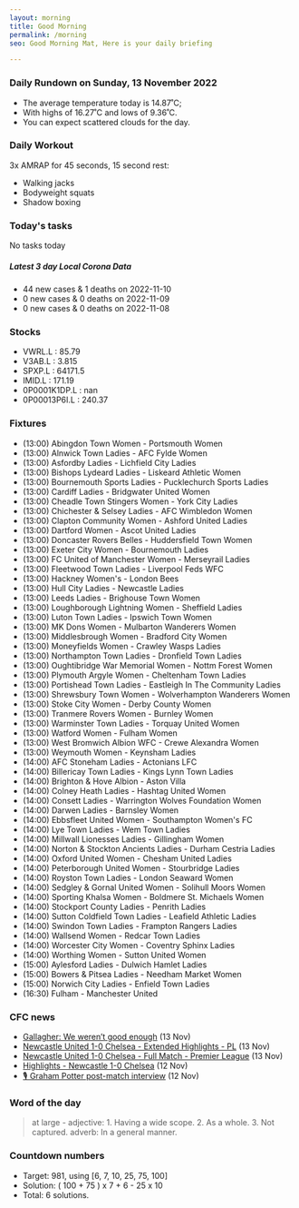 ```yaml
---
layout: morning
title: Good Morning
permalink: /morning
seo: Good Morning Mat, Here is your daily briefing

---
```


<!-- weather_marker starts -->
### Daily Rundown on Sunday, 13 November 2022

- The average temperature today is 14.87˚C;
- With highs of 16.27˚C and lows of 9.36˚C.
- You can expect scattered clouds for the day.

<!-- weather_marker ends -->

### Daily Workout
<!-- workout_marker starts -->
3x AMRAP for 45 seconds, 15 second rest:

- Walking jacks
- Bodyweight squats
- Shadow boxing

<!-- workout_marker ends -->

### Today's tasks
<!-- task_marker starts -->
No tasks today
<!-- task_marker ends -->

<!-- c19_marker starts -->
##### Latest 3 day Local Corona Data

- 44 new cases & 1 deaths on 2022-11-10
- 0 new cases & 0 deaths on 2022-11-09
- 0 new cases & 0 deaths on 2022-11-08

<!-- c19_marker ends -->

### Stocks

<!-- stocks_marker starts -->

- VWRL.L : 85.79
- V3AB.L : 3.815
- SPXP.L : 64171.5
- IMID.L : 171.19
- 0P0001K1DP.L : nan
- 0P00013P6I.L : 240.37

<!-- stocks_marker ends -->

### Fixtures

<!-- sports_marker starts -->

<ul>
<li>(13:00) Abingdon Town Women - Portsmouth Women</li>
<li>(13:00) Alnwick Town Ladies - AFC Fylde Women</li>
<li>(13:00) Asfordby Ladies - Lichfield City Ladies</li>
<li>(13:00) Bishops Lydeard Ladies - Liskeard Athletic Women</li>
<li>(13:00) Bournemouth Sports Ladies - Pucklechurch Sports Ladies</li>
<li>(13:00) Cardiff Ladies - Bridgwater United Women</li>
<li>(13:00) Cheadle Town Stingers Women - York City Ladies</li>
<li>(13:00) Chichester & Selsey Ladies - AFC Wimbledon Women</li>
<li>(13:00) Clapton Community Women - Ashford United Ladies</li>
<li>(13:00) Dartford Women - Ascot United Ladies</li>
<li>(13:00) Doncaster Rovers Belles - Huddersfield Town Women</li>
<li>(13:00) Exeter City Women - Bournemouth Ladies</li>
<li>(13:00) FC United of Manchester Women - Merseyrail Ladies</li>
<li>(13:00) Fleetwood Town Ladies - Liverpool Feds WFC</li>
<li>(13:00) Hackney Women's - London Bees</li>
<li>(13:00) Hull City Ladies - Newcastle Ladies</li>
<li>(13:00) Leeds Ladies - Brighouse Town Women</li>
<li>(13:00) Loughborough Lightning Women - Sheffield Ladies</li>
<li>(13:00) Luton Town Ladies - Ipswich Town Women</li>
<li>(13:00) MK Dons Women - Mulbarton Wanderers Women</li>
<li>(13:00) Middlesbrough Women - Bradford City Women</li>
<li>(13:00) Moneyfields Women - Crawley Wasps Ladies</li>
<li>(13:00) Northampton Town Ladies - Dronfield Town Ladies</li>
<li>(13:00) Oughtibridge War Memorial Women - Nottm Forest Women</li>
<li>(13:00) Plymouth Argyle Women - Cheltenham Town Ladies</li>
<li>(13:00) Portishead Town Ladies - Eastleigh In The Community Ladies</li>
<li>(13:00) Shrewsbury Town Women - Wolverhampton Wanderers Women</li>
<li>(13:00) Stoke City Women - Derby County Women</li>
<li>(13:00) Tranmere Rovers Women - Burnley Women</li>
<li>(13:00) Warminster Town Ladies - Torquay United Women</li>
<li>(13:00) Watford Women - Fulham Women</li>
<li>(13:00) West Bromwich Albion WFC - Crewe Alexandra Women</li>
<li>(13:00) Weymouth Women - Keynsham Ladies</li>
<li>(14:00) AFC Stoneham Ladies - Actonians LFC</li>
<li>(14:00) Billericay Town Ladies - Kings Lynn Town Ladies</li>
<li>(14:00) Brighton & Hove Albion - Aston Villa</li>
<li>(14:00) Colney Heath Ladies - Hashtag United Women</li>
<li>(14:00) Consett Ladies - Warrington Wolves Foundation Women</li>
<li>(14:00) Darwen Ladies - Barnsley Women</li>
<li>(14:00) Ebbsfleet United Women - Southampton Women's FC</li>
<li>(14:00) Lye Town Ladies - Wem Town Ladies</li>
<li>(14:00) Millwall Lionesses Ladies - Gillingham Women</li>
<li>(14:00) Norton & Stockton Ancients Ladies - Durham Cestria Ladies</li>
<li>(14:00) Oxford United Women - Chesham United Ladies</li>
<li>(14:00) Peterborough United Women - Stourbridge Ladies</li>
<li>(14:00) Royston Town Ladies - London Seaward Women</li>
<li>(14:00) Sedgley & Gornal United Women - Solihull Moors Women</li>
<li>(14:00) Sporting Khalsa Women - Boldmere St. Michaels Women</li>
<li>(14:00) Stockport County Ladies - Penrith Ladies</li>
<li>(14:00) Sutton Coldfield Town Ladies - Leafield Athletic Ladies</li>
<li>(14:00) Swindon Town Ladies - Frampton Rangers Ladies</li>
<li>(14:00) Wallsend Women - Redcar Town Ladies</li>
<li>(14:00) Worcester City Women - Coventry Sphinx Ladies</li>
<li>(14:00) Worthing Women - Sutton United Women</li>
<li>(15:00) Aylesford Ladies - Dulwich Hamlet Ladies</li>
<li>(15:00) Bowers & Pitsea Ladies - Needham Market Women</li>
<li>(15:00) Norwich City Ladies - Enfield Town Ladies</li>
<li>(16:30) Fulham - Manchester United</li>
</ul>

<!-- sports_marker ends -->

### CFC news

<!-- cfc_marker starts -->
- [Gallagher: We weren’t good enough](https://chelseafc.com/en/news/article/gallagher-we-werent-good-enough) (13 Nov)
- [Newcastle United 1-0 Chelsea - Extended Highlights - PL](https://chelseafc.com/en/video/newcastle-united-1-0-chelsea-or-extended-highlights-or-pl) (13 Nov)
- [Newcastle United 1-0 Chelsea - Full Match - Premier League](https://chelseafc.com/en/video/newcastle-united-1-0-chelsea-or-full-match-or-premier-league) (13 Nov)
- [Highlights - Newcastle 1-0 Chelsea](https://chelseafc.com/en/video/newcastle-united-1-0-chelsea-or-highlights-or-pl) (12 Nov)
- [🎙 Graham Potter post-match interview](https://chelseafc.com/en/video/graham-potter-post-match-interview-newcastle) (12 Nov)

<!-- cfc_marker ends -->

### Word of the day
<!-- word_marker starts -->

 > at large - adjective: 1. Having a wide scope. 2. As a whole. 3. Not captured.
adverb: In a general manner.

<!-- word_marker ends -->

### Countdown numbers
<!-- game_marker starts -->

- Target: 981, using [6, 7, 10, 25, 75, 100]
- Solution: ( 100 + 75 ) x 7 + 6 - 25 x 10
- Total: 6 solutions.

<!-- game_marker ends -->